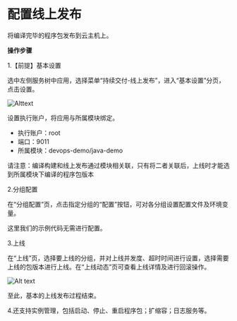 # 配置线上发布

将编译完毕的程序包发布到云主机上。

**操作步骤**

1.【前提】基本设置

选中左侧服务树中应用，选择菜单“持续交付-线上发布”，进入“基本设置”分页，点击设置。

![Alttext](https://github.com/jdcloudcom/cn/blob/DevOps/image/DevOps/Starting12.png)

设置执行账户，将应用与所属模块绑定。

- 执行账户：root
- 端口：9011
- 所属模块：devops-demo/java-demo

请注意：编译构建和线上发布通过模块相关联，只有将二者关联后，上线时才能选到所属模块下编译的程序包版本

2.分组配置 

在“分组配置”页，点击指定分组的“配置”按钮，可对各分组设置配置文件及环境变量。 

这里我们的示例代码无需进行配置。

3.上线

在“上线”页，选择要上线的分组，并对上线并发度、超时时间进行设置，选择需要上线的包版本进行上线。在“上线动态”页可查看上线详情及进行回滚操作。

![Alt text](https://github.com/jdcloudcom/cn/blob/DevOps/image/DevOps/Starting11.png)


至此，基本的上线发布过程结束。

4.还支持实例管理，包括启动、停止、重启程序包；扩缩容；日志服务等。

